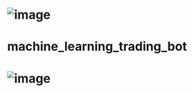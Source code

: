 # ![image](https://github.com/danlity0244/machine_learning_trading_bot/assets/142460081/604660c1-e7cd-4b0e-ae8c-27927687233d)
# machine_learning_trading_bot
# ![image](https://github.com/danlity0244/machine_learning_trading_bot/assets/142460081/043150ab-6e5e-48b1-9b88-c3f39e6cd0e2)

